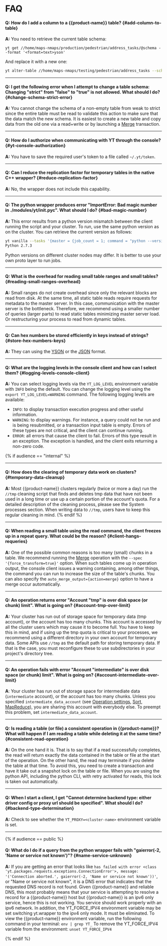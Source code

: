 # FAQ

#### **Q: How do I add a column to a {{product-name}} table?** {#add-column-to-table}

**A:** You need to retrieve the current table schema:

`yt get //home/maps-nmaps/production/pedestrian/address_tasks/@schema --format '<format=text>yson'`

And replace it with a new one:
```bash
yt alter-table //home/maps-nmaps/testing/pedestrian/address_tasks --schema '<"unique_keys"=%false;"strict"=%true;>[{"name"="timestamp";"required"=%false;"type"="uint64";"sort_order"="ascending";};{"name"="lon";"required"=%false;"type"="double";};{"name"="lat";"required"=%false;"type"="double";};{"name"="buildingId";"required"=%false;"type"="string";};{"name"="taskId";"required"=%false;"type"="string";};{"name"="pedestrianType";"required"=%false;"type"="string";};{"name"="buildingPerimeter";"required"=%false;"type"="double";};{"name"="buildingShape";"required"=%false;"type"="string";};]'
```

------
#### **Q: I get the following error when I attempt to change a table schema: Changing "strict" from "false" to "true" is not allowed. What should I do?** {#change-schema-strict-error}

**A:** You cannot change the schema of a non-empty table from weak to strict since the entire table must be read to validate this action to make sure that the data match the new schema. It is easiest to create a new table and copy data from the old one via a read+write or by launching a [Merge](../../user-guide/data-processing/operations/merge.md) transaction.

------
#### **Q: How do I authorize when communicating with YT through the console?** {#yt-console-authorization}

**A:** You have to save the required user's token to a file called `~/.yt/token`.

------
#### **Q: Can I reduce the replication factor for temporary tables in the native C++ wrapper?** {#reduce-replication-factor}

**A:** No, the wrapper does not include this capability.

------
#### **Q: The python wrapper produces error "ImportError: Bad magic number in ./modules/yt/__init__.pyc". What should I do?** {#bad-magic-number}

**A:** This error results from a python version mismatch between the client running the script and your cluster. To run, use the same python version as on the cluster. You can retrieve the current version as follows:

```bash
yt vanilla --tasks '{master = {job_count = 1; command = "python --version >&2"}}'
Python 2.7.3
```

Python versions on different cluster nodes may differ. It is better to use your own proto layer to run jobs.

------
#### **Q: What is the overhead for reading small table ranges and small tables?** {#reading-small-ranges-overhead}

**A:** Small ranges do not create overhead since only the relevant blocks are read from disk. At the same time, all static table reads require requests for metadata to the master server. In this case, communication with the master server is the bottleneck. Therefore, we recommend using a smaller number of queries (larger parts) to read static tables minimizing master server load. Or restructuring your process to read from dynamic tables.

------
#### **Q: Can hex numbers be stored efficiently in keys instead of strings?** {#store-hex-numbers-keys}

**A:** They can using the [YSON](../../user-guide/storage/formats.md#yson) or the [JSON](../../user-guide/storage/formats.md#json) format.

------
#### **Q: What are the logging levels in the console client and how can I select them?** {#logging-levels-console-client}

**A:** You can select logging levels via the `YT_LOG_LEVEL` environment variable with `INFO` being the default. You can change the logging level using the `export YT_LOG_LEVEL=WARNING` command. The following logging levels are available:

- `INFO`: to display transaction execution progress and other useful information.
- `WARNING`: to display warnings. For instance, a query could not be run and is being resubmitted, or a transaction input table is empty. Errors of these types are not critical, and the client can continue running.
- `ERROR`: all errors that cause the client to fail. Errors of this type result in an exception. The exception is handled, and the client exits returning a non-zero code.

{% if audience == "internal" %}

------
#### **Q: How does the clearing of temporary data work on clusters?** {#temporary-data-cleanup}

**A:** Most {{product-name}} clusters regularly (twice or more a day) run the `//tmp` cleaning script that finds and deletes tmp data that have not been used in a long time or use up a certain portion of the account's quota. For a detailed description of the cleaning process, please see the System processes section. When writing data to `//tmp`, users have to keep this regular cleaning in mind.
{% endif %}

------
#### **Q: When reading a small table using the read command, the client freezes up in a repeat query. What could be the reason?** {#client-hangs-requeries}

**A:** One of the possible common reasons is too many (small) chunks in a table. We recommend running the [Merge](../../user-guide/data-processing/operations/merge.md) operation with the `--spec '{force_transform=true}'` option. When such tables come up in operation output, the console client issues a warning containing, among other things, the command you can run to increase the size of the table's chunks. You can also specify the `auto_merge_output={action=merge}` option to have a merge occur automatically.

------
#### **Q: An operation returns error "Account "tmp" is over disk space (or chunk) limit". What is going on?** {#account-tmp-over-limit}

**A:** Your cluster has run out of storage space for temporary data (tmp account), or the account has too many chunks. This account is accessed by all the cluster users which may cause it to become full. You have to keep this in mind, and if using up the tmp quota is critical to your processes, we recommend using a different directory in your own account for temporary data. Some APIs use `//tmp` as the default path for storing temporary data. If that is the case, you must reconfigure these to use subdirectories in your project's directory tree.

------
#### **Q: An operation fails with error "Account "intermediate" is over disk space (or chunk) limit". What is going on?** {#account-intermediate-over-limit}

**A**: Your cluster has run out of storage space for intermediate data (`intermediate` account), or the account has too many chunks.
Unless you specified `intermediate_data_account` (see [Operation settings](../../user-guide/data-processing/operations/operations-options.md), [Sort](../../user-guide/data-processing/operations/sort.md), [MapReduce](../../user-guide/data-processing/operations/mapreduce.md)), you are sharing this account with everybody else. To preempt this problem, set `intermediate_data_account`.

------
#### **Q: Is reading a table (or file) a consistent operation in {{product-name}}? What will happen if I am reading a table while deleting it at the same time?** {#consistent-read-operation}

**A:** On the one hand it is. That is to say that if a read successfully completes, the read will return exactly the data contained in the table or file at the start of the operation. On the other hand, the read may terminate if you delete the table at that time. To avoid this, you need to create a transaction and have it take out a snapshot lock on the table or file. When you are using the python API, including the python CLI, with retry activated for reads, this lock is taken out automatically.

------
#### **Q: When I start a client, I get "Cannot determine backend type: either driver config or proxy url should be specified". What should I do?** {#backend-type-determination}

**A:** Check to see whether the `YT_PROXY=<cluster-name>` environment variable is set.

------

{% if audience == public %}

#### **Q: What do I do if a query from the python wrapper fails with "gaierror(-2, 'Name or service not known')"?** {#name-service-unknown}

**A:** If you are getting an error that looks like
`has failed with error <class 'yt.packages.requests.exceptions.ConnectionError'>, message: '('Connection aborted.', gaierror(-2, 'Name or service not known'))'`, or
"Name or service not known", it is a DNS error that indicates that the requested DNS record is not found.
Given {{product-name}} and reliable DNS, this most probably means that your service is attempting to resolve a record for a {{product-name}} host but {{product-name}} is an ipv6 only service, hence this is not working. You service should work properly with an ipv6 network. In addition, the YT_FORCE_IPV4 environment variable may be set switching yt.wrapper to the ipv4 only mode. It must be eliminated.
To view the {{product-name}} environment variable, run the following command in your terminal:
`env | grep YT_`
To remove the YT_FORCE_IPV4 variable from the environment:
`unset YT_FORCE_IPV4`

{% endif %}
